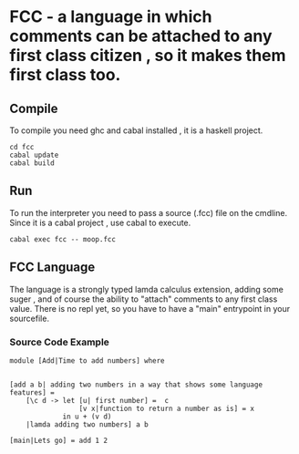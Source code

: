 # FCC - a language in which comments can be attached to any first class citizen , so it makes them first class too.

## Compile

To compile you need ghc and cabal installed , it is a haskell project.

```
cd fcc
cabal update
cabal build
```

## Run

To run the interpreter you need to pass a source (.fcc) file on the cmdline.
Since it is a cabal project , use cabal to execute.

```
cabal exec fcc -- moop.fcc
```

## FCC Language

The language is a strongly typed lamda calculus extension, adding some suger , and of course the
ability to "attach" comments to any first class value. There is no repl yet, so you have to have
a "main" entrypoint in your sourcefile.

### Source Code Example
```
module [Add|Time to add numbers] where


[add a b| adding two numbers in a way that shows some language features] = 
    [\c d -> let [u| first number] =  c
                 [v x|function to return a number as is] = x
             in u + (v d)
    |lamda adding two numbers] a b

[main|Lets go] = add 1 2

```



